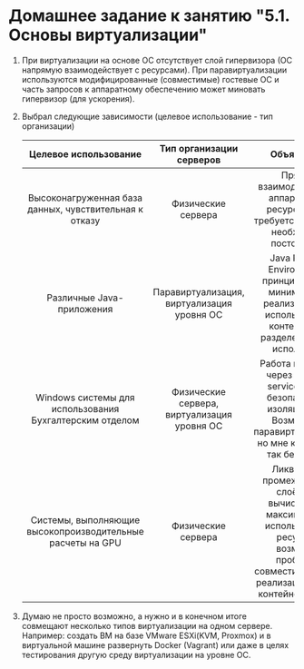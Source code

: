 # Домашнее задание к занятию "5.1. Основы виртуализации"

1. При виртуализации на основе ОС отсутствует слой гипервизора (ОС напрямую взаимодействует с ресурсами). При паравиртуализации используются модифицированные (совместимые) гостевые ОС и часть запросов к аппаратному обеспечению может миновать гипервизор (для ускорения).   

2. Выбрал следующие зависимости (целевое использование - тип организации)

    | Целевое использование | Тип организации серверов | Объяснение |
    |:---:|:---:|:---:|
    | Высоконагруженная база данных, чувствительная к отказу | Физические сервера | Прямое взаимодействие с аппаратными ресурсами, не требуется гибкость, необходимо постоянство |
    | Различные Java-приложения | Паравиртуализация, виртуализация уровня ОС | Java Runtime Environment в принципе и есть минимальная реализация ВМ, использование контейнеров, разделение сред исполнения |
    | Windows системы для использования Бухгалтерским отделом | Физические сервера, виртуализация уровня ОС | Работа например через Terminal services c ВМ, безопасность, изоляция ОС). Возможно и паравиртуализации, но мне кажется не так безопасно |
    | Системы, выполняющие высокопроизводительные расчеты на GPU | Физические сервера | Ликвидация промежуточных слоёв при вычислениях, максимальное использование ресурсов, возможно проблемы совместимости при реализации внутри контейнеров и ВМ |

3. Думаю не просто возможно, а нужно и в конечном итоге совмещают несколько типов виртуализации на одном сервере. Например: создать ВМ на базе VMware ESXi(KVM, Proxmox) и в виртуальной машине развернуть Docker (Vagrant) или даже в целях тестирования другую среду виртуализации на уровне ОС.

